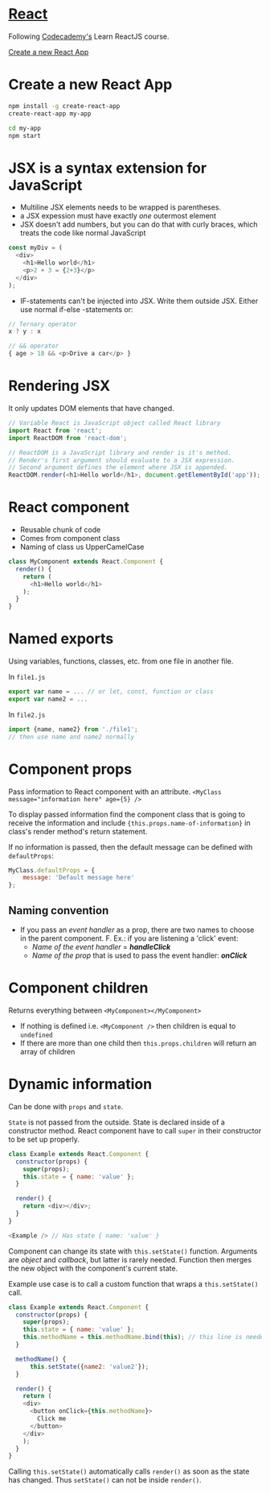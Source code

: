 # [React](https://facebook.github.io/react/)
Following [Codecademy's](https://www.codecademy.com) Learn ReactJS course.


[Create a new React App](#create-a-new-react-app)


# Create a new React App

```sh
npm install -g create-react-app
create-react-app my-app

cd my-app
npm start
```

# JSX is a syntax extension for JavaScript

* Multiline JSX elements needs to be wrapped is parentheses. 
* a JSX expession must have exactly _one_ outermost element
* JSX doesn't add numbers, but you can do that with curly braces, which treats the code like normal JavaScript

```javascript
const myDiv = (
  <div>
    <h1>Hello world</h1>
	<p>2 + 3 = {2+3}</p>
  </div>
);
```
* IF-statements can't be injected into JSX. Write them outside JSX. Either use normal if-else -statements or:
```javascript
// Ternary operator
x ? y : x

// && operator
{ age > 18 && <p>Drive a car</p> }
```


# Rendering JSX
It only updates DOM elements that have changed.

```javascript
// Variable React is JavaScript object called React library
import React from 'react';
import ReactDOM from 'react-dom';

// ReactDOM is a JavaScript library and render is it's method. 
// Render's first argument should evaluate to a JSX expression.
// Second argument defines the element where JSX is appended.
ReactDOM.render(<h1>Hello world</h1>, document.getElementById('app'));
```

# React component
* Reusable chunk of code
* Comes from component class
* Naming of class us UpperCamelCase

```javascript
class MyComponent extends React.Component {
  render() {
    return (
      <h1>Hello world</h1>
    );
  }
}
```

# Named exports
Using variables, functions, classes, etc. from one file in another file.

In `file1.js`
```javascript
export var name = ... // or let, const, function or class
export var name2 = ...
```

In `file2.js`
```javascript
import {name, name2} from './file1';
// then use name and name2 normally
```

# Component props

Pass information to React component with an attribute. `<MyClass message="information here" age={5} />`

To display passed information find the component class that is going to receive the information and include `{this.props.name-of-information}` in class's render method's return statement.

If no information is passed, then the default message can be defined with `defaultProps`:
```javascript
MyClass.defaultProps = {
    message: 'Default message here'
};
```


## Naming convention
* If you pass an *event handler* as a prop, there are two names to choose in the parent component. F. Ex.: if you are listening a 'click' event:
	* _Name of the event handler_ = **_handleClick_**
	* _Name of the prop_ that is used to pass the event handler: **_onClick_**


# Component children
Returns everything between `<MyComponent></MyComponent>`
* If nothing is defined i.e. `<MyComponent />` then children is equal to `undefined`
* If there are more than one child then `this.props.children` will return an array of children

# Dynamic information
Can be done with `props` and `state`. 

`State` is not passed from the outside. State is declared inside of a constructor method. React component have to call `super` in their constructor to be set up properly.

```javascript
class Example extends React.Component {
  constructor(props) {
    super(props);
    this.state = { name: 'value' };
  }

  render() {
    return <div></div>;
  }
}

<Example /> // Has state { name: 'value' }
```

Component can change its state with `this.setState()` function. Arguments are _object_ and _callback_, but latter is rarely needed. Function then merges the new object with the component's current state.

Example use case is to call a custom function that wraps a `this.setState()` call. 

```javascript
class Example extends React.Component {
  constructor(props) {
    super(props);
    this.state = { name: 'value' };
	this.methodName = this.methodName.bind(this); // this line is needed
  }

  methodName() {
	  this.setState({name2: 'value2'});
  }

  render() {
    return (
    <div>
      <button onClick={this.methodName}>
        Click me
      </button>
    </div>
    );
  }
}
```

Calling `this.setState()` automatically calls `render()` as soon as the state has changed. Thus `setState()` can not be inside `render()`.